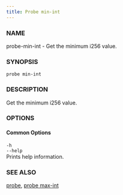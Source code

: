 ```yaml
---
title: Probe min-int
---
```


### NAME

probe-min-int - Get the minimum i256 value.

### SYNOPSIS

`probe min-int`

### DESCRIPTION

Get the minimum i256 value.

### OPTIONS

#### Common Options

`-h`  
`--help`  
Prints help information.

### SEE ALSO

[probe](./probe.md), [probe max-int](./probe-max-int.md)

